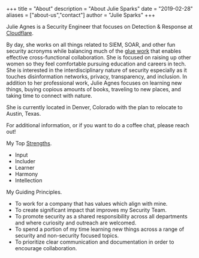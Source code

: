 +++
title = "About"
description = "About Julie Sparks"
date = "2019-02-28"
aliases = ["about-us","contact"]
author = "Julie Sparks"
+++

Julie Agnes is a Security Engineer that focuses on Detection & Response at [Cloudflare](https://cloudflare.com).

By day, she works on all things related to SIEM, SOAR, and other fun security acronyms while balancing much of the [glue work](https://noidea.dog/glue) that enables effective cross-functional collaboration. She is focused on raising up other women so they feel comfortable pursuing education and careers in tech. She is interested in the interdisciplinary nature of security especially as it touches disinformation networks, privacy, transparency, and inclusion. In addition to her professional work, Julie Agnes focuses on learning new things, buying copious amounts of books, traveling to new places, and taking time to connect with nature.

She is currently located in Denver, Colorado with the plan to relocate to Austin, Texas.

For additional information, or if you want to do a coffee chat, please reach out!

My Top [Strengths](https://www.gallup.com/cliftonstrengths/en/252137/home.aspx).

* Input
* Includer
* Learner
* Harmony
* Intellection

My Guiding Principles.

* To work for a company that has values which align with mine.
* To create significant impact that improves my Security Team.
* To promote security as a shared responsibility across all departments and where curiosity and outreach are welcomed.
* To spend a portion of my time learning new things across a range of security and non-security focused topics.
* To prioritize clear communication and documentation in order to encourage collaboration.

